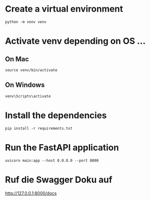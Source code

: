 # Create a virtual environment
`python -m venv venv`

# Activate venv depending on OS …
## On Mac
`source venv/bin/activate`

## On Windows
`venv\Scripts\activate`

# Install the dependencies
`pip install -r requirements.txt`

# Run the FastAPI application
`uvicorn main:app --host 0.0.0.0 --port 8000`

# Ruf die Swagger Doku auf
http://127.0.0.1:8000/docs
